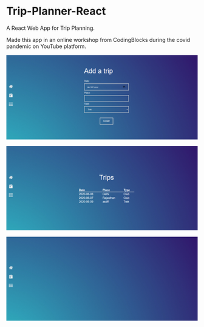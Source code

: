 # Trip-Planner-React
A React Web App for Trip Planning.

Made this app in an online workshop from CodingBlocks during the covid pandemic on YouTube platform.

![](one.png)

![](two.png)

![](three.png)
